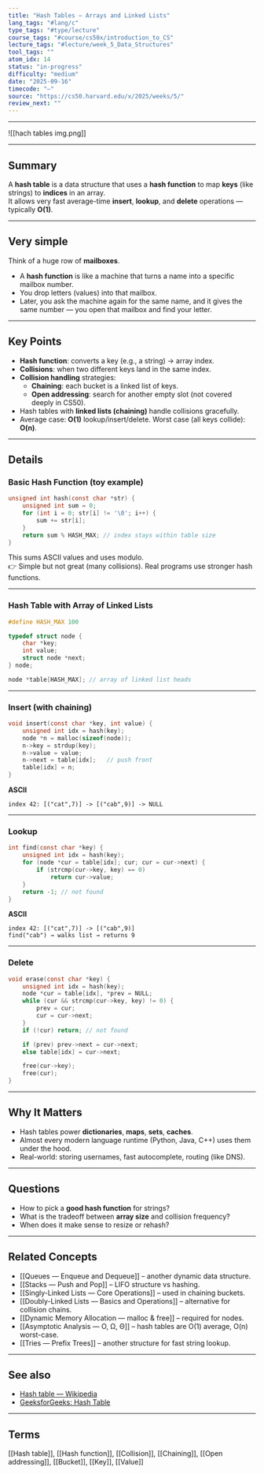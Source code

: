 ```yaml
---
title: "Hash Tables — Arrays and Linked Lists"
lang_tags: "#lang/c"
type_tags: "#type/lecture"
course_tags: "#course/cs50x/introduction_to_CS"
lecture_tags: "#lecture/week_5_Data_Structures"
tool_tags: ""
atom_idx: 14
status: "in-progress"
difficulty: "medium"
date: "2025-09-16"
timecode: "—"
source: "https://cs50.harvard.edu/x/2025/weeks/5/"
review_next: ""
---
```


---
![[hach tables img.png]]

---

## Summary
A **hash table** is a data structure that uses a **hash function** to map **keys** (like strings) to **indices** in an array.  
It allows very fast average-time **insert**, **lookup**, and **delete** operations — typically **O(1)**.

---

## Very simple
Think of a huge row of **mailboxes**.  
- A **hash function** is like a machine that turns a name into a specific mailbox number.  
- You drop letters (values) into that mailbox.  
- Later, you ask the machine again for the same name, and it gives the same number — you open that mailbox and find your letter.

---

## Key Points
- **Hash function**: converts a key (e.g., a string) → array index.  
- **Collisions**: when two different keys land in the same index.  
- **Collision handling** strategies:  
  - **Chaining**: each bucket is a linked list of keys.  
  - **Open addressing**: search for another empty slot (not covered deeply in CS50).  
- Hash tables with **linked lists (chaining)** handle collisions gracefully.  
- Average case: **O(1)** lookup/insert/delete. Worst case (all keys collide): **O(n)**.  

---

## Details

### Basic Hash Function (toy example)
```c
unsigned int hash(const char *str) {
    unsigned int sum = 0;
    for (int i = 0; str[i] != '\0'; i++) {
        sum += str[i];
    }
    return sum % HASH_MAX; // index stays within table size
}
```

This sums ASCII values and uses modulo.  
👉 Simple but not great (many collisions). Real programs use stronger hash functions.

---

### Hash Table with Array of Linked Lists
```c
#define HASH_MAX 100

typedef struct node {
    char *key;
    int value;
    struct node *next;
} node;

node *table[HASH_MAX]; // array of linked list heads
```

---

### Insert (with chaining)
```c
void insert(const char *key, int value) {
    unsigned int idx = hash(key);
    node *n = malloc(sizeof(node));
    n->key = strdup(key);
    n->value = value;
    n->next = table[idx];   // push front
    table[idx] = n;
}
```

**ASCII**
```
index 42: [("cat",7)] -> [("cab",9)] -> NULL
```

---

### Lookup
```c
int find(const char *key) {
    unsigned int idx = hash(key);
    for (node *cur = table[idx]; cur; cur = cur->next) {
        if (strcmp(cur->key, key) == 0)
            return cur->value;
    }
    return -1; // not found
}
```

**ASCII**
```
index 42: [("cat",7)] -> [("cab",9)]
find("cab") → walks list → returns 9
```

---

### Delete
```c
void erase(const char *key) {
    unsigned int idx = hash(key);
    node *cur = table[idx], *prev = NULL;
    while (cur && strcmp(cur->key, key) != 0) {
        prev = cur;
        cur = cur->next;
    }
    if (!cur) return; // not found

    if (prev) prev->next = cur->next;
    else table[idx] = cur->next;

    free(cur->key);
    free(cur);
}
```

---

## **Why It Matters**
- Hash tables power **dictionaries**, **maps**, **sets**, **caches**.  
- Almost every modern language runtime (Python, Java, C++) uses them under the hood.  
- Real-world: storing usernames, fast autocomplete, routing (like DNS).  

---

## Questions
- How to pick a **good hash function** for strings?  
- What is the tradeoff between **array size** and collision frequency?  
- When does it make sense to resize or rehash?  

---

## Related Concepts
- [[Queues — Enqueue and Dequeue]] – another dynamic data structure.  
- [[Stacks — Push and Pop]] – LIFO structure vs hashing.  
- [[Singly-Linked Lists — Core Operations]] – used in chaining buckets.  
- [[Doubly-Linked Lists — Basics and Operations]] – alternative for collision chains.  
- [[Dynamic Memory Allocation — malloc & free]] – required for nodes.  
- [[Asymptotic Analysis — O, Ω, Θ]] – hash tables are O(1) average, O(n) worst-case.  
- [[Tries — Prefix Trees]] – another structure for fast string lookup.  

---

## See also
- [Hash table — Wikipedia](https://en.wikipedia.org/wiki/Hash_table)  
- [GeeksforGeeks: Hash Table](https://www.geeksforgeeks.org/hashing-data-structure/)  

---

## Terms
[[Hash table]], [[Hash function]], [[Collision]], [[Chaining]], [[Open addressing]], [[Bucket]], [[Key]], [[Value]]
